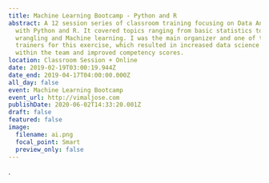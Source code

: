 ```yaml
---
title: Machine Learning Bootcamp - Python and R
abstract: A 12 session series of classroom training focusing on Data Analysis
  with Python and R. It covered topics ranging from basic statistics to data
  wrangling and Machine learning. I was the main organizer and one of the three
  trainers for this exercise, which resulted in increased data science adoption
  within the team and improved competency scores.
location: Classroom Session + Online
date: 2019-02-19T03:00:19.944Z
date_end: 2019-04-17T04:00:00.000Z
all_day: false
event: Machine Learning Bootcamp
event_url: http://vimaljose.com
publishDate: 2020-06-02T14:33:20.001Z
draft: false
featured: false
image:
  filename: ai.png
  focal_point: Smart
  preview_only: false
---
```

.